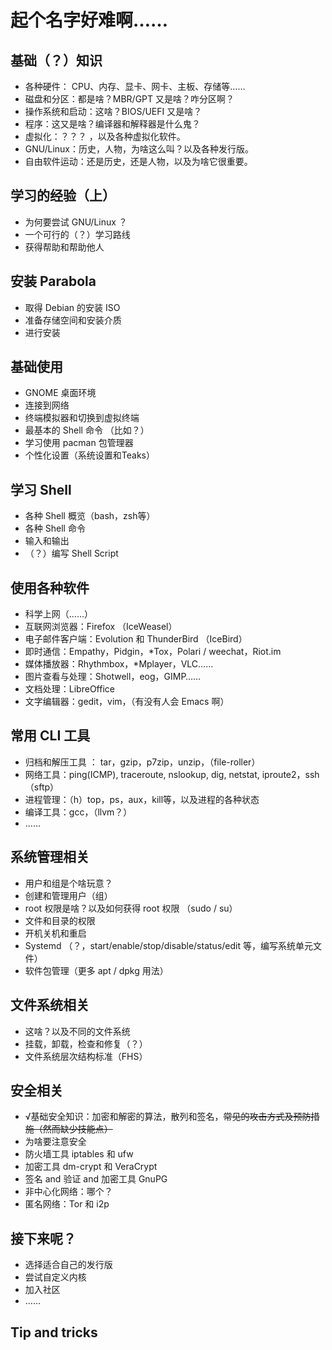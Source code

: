 # 起个名字好难啊……

## 基础（？）知识

* 各种硬件： CPU、内存、显卡、网卡、主板、存储等……
* 磁盘和分区：都是啥？MBR/GPT 又是啥？咋分区啊？
* 操作系统和启动：这啥？BIOS/UEFI 又是啥？
* 程序：这又是啥？编译器和解释器是什么鬼？
* 虚拟化：？？？ ，以及各种虚拟化软件。
* GNU/Linux：历史，人物，为啥这么叫？以及各种发行版。
* 自由软件运动：还是历史，还是人物，以及为啥它很重要。

## 学习的经验（上）

* 为何要尝试 GNU/Linux ？
* 一个可行的（？）学习路线
* 获得帮助和帮助他人

## 安装 Parabola

* 取得 Debian 的安装 ISO
* 准备存储空间和安装介质
* 进行安装

## 基础使用

* GNOME 桌面环境
* 连接到网络
* 终端模拟器和切换到虚拟终端
* 最基本的 Shell 命令 （比如？）
* 学习使用 pacman 包管理器
* 个性化设置（系统设置和Teaks）

## 学习 Shell

* 各种 Shell 概览（bash，zsh等）
* 各种 Shell 命令
* 输入和输出
* （？）编写 Shell Script

## 使用各种软件

* 科学上网（……）
* 互联网浏览器：Firefox （IceWeasel）
* 电子邮件客户端：Evolution 和 ThunderBird （IceBird）
* 即时通信：Empathy，Pidgin，\*Tox，Polari / weechat，Riot.im
* 媒体播放器：Rhythmbox，\*Mplayer，VLC……
* 图片查看与处理：Shotwell，eog，GIMP……
* 文档处理：LibreOffice
* 文字编辑器：gedit，vim，（有没有人会 Emacs 啊）

## 常用 CLI 工具

* 归档和解压工具 ： tar，gzip，p7zip，unzip，（file-roller）
* 网络工具：ping\(ICMP\), traceroute, nslookup, dig, netstat, iproute2，ssh（sftp）
* 进程管理：（h）top，ps，aux，kill等，以及进程的各种状态
* 编译工具：gcc，（llvm？）
* ……

## 系统管理相关

* 用户和组是个啥玩意？
* 创建和管理用户（组）
* root 权限是啥？以及如何获得 root 权限 （sudo / su）
* 文件和目录的权限
* 开机关机和重启
* Systemd （？，start/enable/stop/disable/status/edit 等，编写系统单元文件）
* 软件包管理（更多 apt / dpkg 用法）

## 文件系统相关

* 这啥？以及不同的文件系统
* 挂载，卸载，检查和修复（？）
* 文件系统层次结构标准（FHS）

## 安全相关

* √基础安全知识：加密和解密的算法，散列和签名，~~常见的攻击方式及预防措施（然而缺少技能点）~~
* 为啥要注意安全
* 防火墙工具 iptables 和 ufw
* 加密工具 dm-crypt 和 VeraCrypt
* 签名 and 验证 and 加密工具 GnuPG
* 非中心化网络：哪个？
* 匿名网络：Tor 和 i2p

## 接下来呢？

* 选择适合自己的发行版
* 尝试自定义内核
* 加入社区
* ……

## Tip and tricks
